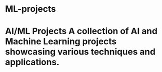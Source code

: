 # ML-projects
# AI/ML Projects A collection of AI and Machine Learning projects showcasing various techniques and applications.
